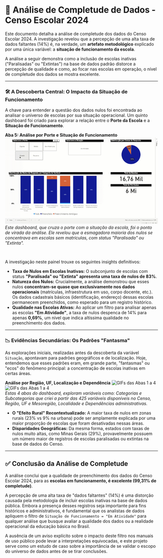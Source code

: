 # 🔬 Análise de Completude de Dados - Censo Escolar 2024

Este documento detalha a análise de completude dos dados do Censo Escolar 2024. A investigação revelou que a percepção de uma alta taxa de dados faltantes (14%) é, na verdade, um **artefato metodológico** explicado por uma única variável: a **situação de funcionamento da escola**.

A análise a seguir demonstra como a inclusão de escolas inativas ("Paralisadas" ou "Extintas") na base de dados padrão distorce a percepção de qualidade e como, ao focar nas escolas em operação, o nível de completude dos dados se mostra excelente.

---
### 🛠️ A Descoberta Central: O Impacto da Situação de Funcionamento

A chave para entender a questão dos dados nulos foi encontrada ao analisar o universo de escolas por sua situação operacional. Um quinto dashboard foi criado para explorar a relação entre o **Porte da Escola** e a **Situação de Funcionamento**.

**Aba 5: Análise por Porte e Situação de Funcionamento**
![Aba5](/powerbi/gifs/aba5.gif)  
*Este dashboard, que cruza o porte com a situação da escola, foi o ponto de virada da análise. Ele revelou que a esmagadora maioria dos nulos se concentrava em escolas sem matrículas, com status "Paralisada" ou "Extinta".*

<br>

A investigação neste painel trouxe os seguintes insights definitivos:

* **Taxa de Nulos em Escolas Inativas:** O subconjunto de escolas com status **"Paralisada" ou "Extinta" apresenta uma taxa de nulos de 83%**.
* **Natureza dos Nulos:** Crucialmente, a análise demonstrou que esses nulos **concentram-se quase que exclusivamente nos dados operacionais** (matrículas, infraestrutura em uso, corpo docente, etc.). Os dados cadastrais básicos (identificação, endereço) dessas escolas permanecem preenchidos, como esperado para um registro histórico.
* **Qualidade nas Escolas Ativas:** Ao aplicar um filtro para analisar apenas as escolas **"Em Atividade"**, a taxa de nulos despenca de 14% para apenas **0,69%**, um nível que indica altíssima qualidade no preenchimento dos dados.

---
### 📉 Evidências Secundárias: Os Padrões "Fantasma"

As explorações iniciais, realizadas antes da descoberta da variável `Situação`, apontavam para padrões geográficos e de localização. Hoje, entendemos que esses padrões eram, em grande parte, "fantasmas" ou "ecos" do fenômeno principal: a concentração de escolas inativas em certas áreas.

**Análise por Região, UF, Localização e Dependência**
![GIFs das Abas 1 a 4](/powerbi/gifs/aba1e2.gif)
![GIFs das Abas 1 a 4](/powerbi/gifs/aba3e4.gif)  
*Estas 4 abas do dashboard, exploram variáveis como: Categorias e Subcategorias que criei a partir das 425 variáveis disponíveis no Censo, Região, UF e Mesoregião, Localidade e Dependências administrativas.*  


* **O "Efeito Rural" Recontextualizado:** A maior taxa de nulos em zonas rurais (23% vs 9% na urbana) pode ser amplamente explicada por uma maior proporção de escolas que foram desativadas nessas áreas.
* **Disparidades Geográficas:** Da mesma forma, estados com taxas de nulos muito altas, como Minas Gerais (29%), provavelmente possuem um número maior de registros de escolas paralisadas ou extintas na base de dados do Censo.

---
## ✅ Conclusão da Análise de Completude

A análise conclui que a qualidade de preenchimento dos dados do Censo Escolar 2024, para as **escolas em funcionamento, é excelente (99,31% de completude)**.

A percepção de uma alta taxa de "dados faltantes" (14%) é uma distorção causada pela metodologia de incluir escolas inativas na base de dados pública. Embora a presença desses registros seja importante para fins históricos e administrativos, é fundamental que os analistas de dados apliquem o filtro de `Situação de Funcionamento = "Em Atividade"` para qualquer análise que busque avaliar a qualidade dos dados ou a realidade operacional da educação básica no Brasil.

A ausência de um aviso explícito sobre o impacto deste filtro nos manuais de uso público pode levar a interpretações equivocadas, e este projeto serve como um estudo de caso sobre a importância de se validar o escopo do universo de dados antes de se tirar conclusões.